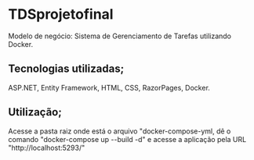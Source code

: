 # TDSprojetofinal

Modelo de negócio: Sistema de Gerenciamento de Tarefas utilizando Docker.

## Tecnologias utilizadas;
ASP.NET,
Entity Framework,
HTML,
CSS, 
RazorPages, 
Docker.

## Utilização;
Acesse a pasta raiz onde está o arquivo "docker-compose-yml, dê o comando "docker-compose up --build -d" e acesse a aplicação pela URL "http://localhost:5293/"
